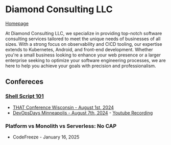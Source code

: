# Diamond Consulting LLC
[Homepage](diamondconsultingllc.com)

At Diamond Consulting LLC, we specialize in providing top-notch software consulting services tailored to meet the unique needs of businesses of all sizes. With a strong focus on observability and CICD tooling, our expertise extends to Kubernetes, Android, and front-end development. Whether you're a small business looking to enhance your web presence or a larger enterprise seeking to optimize your software engineering processes, we are here to help you achieve your goals with precision and professionalism.

## Confereces
### [Shell Script 101](https://github.com/CorwinDiamond/shell_script_101)
 - [THAT Conference Wisconsin - August 1st, 2024](https://thatconference.com/activities/sHZuD0q3tFK5B4tffKzV)
 - [DevOpsDays Minneapolis - August 7th, 2024](https://devopsdays.org/events/2024-minneapolis/program/corwin-diamond) - [Youtube Recording](https://www.youtube.com/watch?v=MSxUM2dHrOc)

### Platform vs Monolith vs Serverless: No CAP
 - CodeFreeze - January 16, 2025

